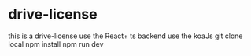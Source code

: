# drive-license
this is a drive-license use the React+ ts backend use the
koaJs 
git clone local
npm install 
npm run dev
